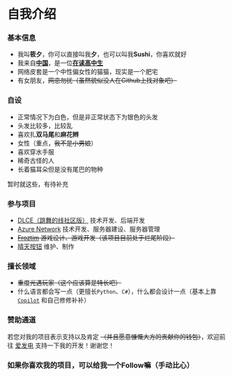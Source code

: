 # 自我介绍

### 基本信息

- 我叫**筱夕**，你可以直接叫我**夕**，也可以叫我**Sushi**，你喜欢就好
- 我来自[**中国**](https://zh.wikipedia.org/wiki/%E4%B8%AD%E5%8D%8E%E4%BA%BA%E6%B0%91%E5%85%B1%E5%92%8C%E5%9B%BD)，是一位[**在读高中生**](https://dgyz.dgjy.net/index.htm)
- 网络皮套是一个中性偏女性的猫猫，现实是一个肥宅
- 有女朋友，~~网恋勿扰（虽然貌似没人在Github上找对象吧）~~

### 自设

- 正常情况下为白色，但是非正常状态下为银色的头发
- 头发比较多，比较乱
- 喜欢扎**双马尾**和**麻花辫**
- 女性（重点，~~我不是小男娘~~）
- 喜欢穿水手服
- 稀奇古怪的人
- 长着猫耳朵但是没有尾巴的物种

暂时就这些，有待补充

### 参与项目

- [DLCE（跳舞的线社区版）](https://aaron8052.github.io/FengYan-Documentation/#/dlce-group) 技术开发、后端开发
- [Azure Network](https://www.bilibili.com/video/BV1AW4y1j7xM) 技术开发、服务器建设、服务器管理
- ~~[Froztim](https://www.bilibili.com/video/BV1uU4y1i7Cm) 游戏设计、游戏开发（该项目目前处于烂尾阶段）~~
- [晴天按钮](https://sunday.sushi810.com.cn) 维护、制作

### 擅长领域

- ~~重度光遇玩家（这个应该算是特长吧）~~
- 什么语言都会写一点（更擅长`Python`、`C#`），什么都会设计一点（基本上靠 [`Copilot`](https://github.com/features/copilot) 和自己修修补补）

### 赞助通道

若您对我的项目表示支持以及肯定 ~~（并且愿意慷慨大方的贡献你的钱包）~~，欢迎前往 [爱发电](https://afdian.net/a/AzureMC) 支持一下我的开发！谢谢您！

### 如果你喜欢我的项目，可以给我一个Follow嘛（手动比心）


